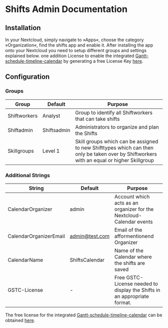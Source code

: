 # Shifts Admin Documentation

## Installation

In your Nextcloud, simply navigate to »Apps«, choose the category »Organization«, find the shifts app and enable it. After installing the app onto your Nextcloud you need to setup different groups and settings explained below. one addition License to enable the integrated  [Gantt-schedule-timeline-calendar](https://github.com/neuronetio/gantt-schedule-timeline-calendar) by generating a free License Key [here](https://gstc.neuronet.io/free-key/).

## Configuration
### Groups

| Group | Default | Purpose |
|---|---|---|
| Shiftworkers | Analyst | Group to identify all Shiftworkers that can take shifts |
| Shiftadmin | Shiftsadmin | Administrators to organize and plan the Shifts |
| Skillgroups | Level 1 | Skill groups which can be assigned to new Shifttypes which can then only be taken over by Shiftworkers with an equal or higher Skillgroup |

### Additional Strings

| String | Default | Purpose |
|---|---|---|
| CalendarOrganizer | admin | Account which acts as an organizer for the Nextcloud-Calendar events |
| CalendarOrganizerEmail | admin@test.com | Email of the afformentionend Organizer |
| CalendarName | ShiftsCalendar | Name of the Calendar where the shifts are saved |
| GSTC-License | - | Free GSTC-License needed to display the Shifts in an appropriate format. | 

The free license for the integrated  [Gantt-schedule-timeline-calendar](https://github.com/neuronetio/gantt-schedule-timeline-calendar) can be obtained [here](https://gstc.neuronet.io/free-key/).
